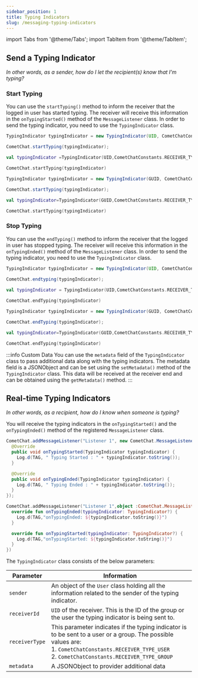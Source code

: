 ```yaml
---
sidebar_position: 1
title: Typing Indicators
slug: /messaging-typing-indicators
---
```


import Tabs from '@theme/Tabs';
import TabItem from '@theme/TabItem';

## Send a Typing Indicator

_In other words, as a sender, how do I let the recipient(s) know that I'm typing?_

### Start Typing

You can use the `startTyping()` method to inform the receiver that the logged in user has started typing. The receiver will receive this information in the `onTypingStarted()` method of the `MessageListener` class. In order to send the typing indicator, you need to use the `TypingIndicator` class.

<Tabs>
<TabItem value="Java(Strat Typing User)" label="Java(Strat Typing User)">

```java
TypingIndicator typingIndicator = new TypingIndicator(UID, CometChatConstants.RECEIVER_TYPE_USER);

CometChat.startTyping(typingIndicator);
```
</TabItem>
<TabItem value="Kotlin(Strat Typing User)" label="Kotlin(Strat Typing User)">

```kotlin
val typingIndicator =TypingIndicator(UID,CometChatConstants.RECEIVER_TYPE_USER)

CometChat.startTyping(typingIndicator)
```
</TabItem>
<TabItem value="Java(Strat Typing Group)" label="Java(Strat Typing Group)">

```java
TypingIndicator typingIndicator = new TypingIndicator(GUID, CometChatConstants.RECEIVER_TYPE_GROUP);

CometChat.startTyping(typingIndicator);
```
</TabItem>
<TabItem value="Kotlin(Strat Typing Group)" label="Kotlin(Strat Typing Group)">

```kotlin
val typingIndicator=TypingIndicator(GUID,CometChatConstants.RECEIVER_TYPE_GROUP)

CometChat.startTyping(typingIndicator)
```
</TabItem>
</Tabs>

### Stop Typing

You can use the `endTyping()` method to inform the receiver that the logged in user has stopped typing. The receiver will receive this information in the `onTypingEnded()` method of the `MessageListener` class. In order to send the typing indicator, you need to use the `TypingIndicator` class.

<Tabs>
<TabItem value="Java(Strat Typing User)" label="Java(Strat Typing User)">

```java
TypingIndicator typingIndicator = new TypingIndicator(UID, CometChatConstants.RECEIVER_TYPE_USER);

CometChat.endtyping(typingIndicator);
```
</TabItem>
<TabItem value="Kotlin(Strat Typing User)" label="Kotlin(Strat Typing User)">

```kotlin
val typingIndicator = TypingIndicator(UID,CometChatConstants.RECEIVER_TYPE_USER)
     
CometChat.endTyping(typingIndicator)
```
</TabItem>
<TabItem value="Java(Strat Typing Group)" label="Java(Strat Typing Group)">

```java
TypingIndicator typingIndicator = new TypingIndicator(GUID, CometChatConstants.RECEIVER_TYPE_GROUP);

CometChat.endTyping(typingIndicator);
```
</TabItem>
<TabItem value="Kotlin(Strat Typing Group)" label="Kotlin(Strat Typing Group)">

```kotlin
val typingIndicator=TypingIndicator(GUID,CometChatConstants.RECEIVER_TYPE_GROUP)

CometChat.endTyping(typingIndicator)
```
</TabItem>
</Tabs>

:::info Custom Data
 You can use the `metadata` field of the `TypingIndicator` class to pass additional data along with the typing indicators. The metadata field is a JSONObject and can be set using the `setMetadata()` method of the `TypingIndicator` class. This data will be received at the receiver end and can be obtained using the `getMetadata()` method.
:::

## Real-time Typing Indicators

_In other words, as a recipient, how do I know when someone is typing?_

You will receive the typing indicators in the `onTypingStarted()` and the `onTypingEnded()` method of the registered `MessageListener` class.

<Tabs>
<TabItem value="Java" label="Java">

```java
CometChat.addMessageListener("Listener 1", new CometChat.MessageListener() {
  @Override
  public void onTypingStarted(TypingIndicator typingIndicator) {
    Log.d(TAG, " Typing Started : " + typingIndicator.toString());
  }

  @Override
  public void onTypingEnded(TypingIndicator typingIndicator) {
    Log.d(TAG, " Typing Ended : " + typingIndicator.toString());
  }
});
```
</TabItem>
<TabItem value="Kotlin" label="Kotlin">

```kotlin
CometChat.addMessageListener("Listener 1",object :CometChat.MessageListener(){
  override fun onTypingEnded(typingIndicator: TypingIndicator?) {
    Log.d(TAG,"onTypingEnded: ${typingIndicator.toString()}")
  }

  override fun onTypingStarted(typingIndicator: TypingIndicator?) {
    Log.d(TAG,"onTypingStarted: ${typingIndicator.toString()}")
  }
})
```
</TabItem>
</Tabs>

The `TypingIndicator` class consists of the below parameters:

| Parameter      | Information                                                                                                                                                                                                    |
| -------------- | -------------------------------------------------------------------------------------------------------------------------------------------------------------------------------------------------------------- |
| `sender`       | An object of the `User` class holding all the information related to the sender of the typing indicator.                                                                                                       |
| `receiverId`   | `UID` of the receiver. This is the ID of the group or the user the typing indicator is being sent to.                                                                                                          |
| `receiverType` | This parameter indicates if the typing indicator is to be sent to a user or a group. The possible values are:<br />1. `CometChatConstants.RECEIVER_TYPE_USER`<br />2. `CometChatConstants.RECEIVER_TYPE_GROUP` |
| `metadata`     | A JSONObject to provider additional data                                                                                                                                                                       |
